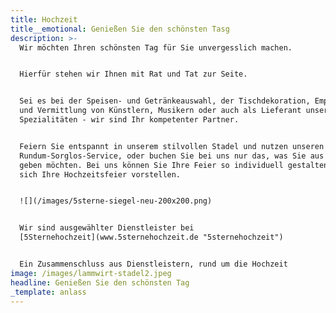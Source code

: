 ```yaml
---
title: Hochzeit
title__emotional: Genießen Sie den schönsten Tasg
description: >-
  Wir möchten Ihren schönsten Tag für Sie unvergesslich machen.


  Hierfür stehen wir Ihnen mit Rat und Tat zur Seite.


  Sei es bei der Speisen- und Getränkeauswahl, der Tischdekoration, Empfehlung
  und Vermittlung von Künstlern, Musikern oder auch als Lieferant unserer
  Spezialitäten - wir sind Ihr kompetenter Partner.


  Feiern Sie entspannt in unserem stilvollen Stadel und nutzen unseren
  Rundum-Sorglos-Service, oder buchen Sie bei uns nur das, was Sie aus der Hand
  geben möchten. Bei uns können Sie Ihre Feier so individuell gestalten, wie Sie
  sich Ihre Hochzeitsfeier vorstellen.


  ![](/images/5sterne-siegel-neu-200x200.png)


  Wir sind ausgewählter Dienstleister bei
  [5Sternehochzeit](www.5sternehochzeit.de "5sternehochzeit")


  Ein Zusammenschluss aus Dienstleistern, rund um die Hochzeit
image: /images/lammwirt-stadel2.jpeg
headline: Genießen Sie den schönsten Tag
_template: anlass
---
```


